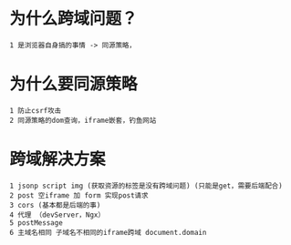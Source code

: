 # 为什么跨域问题？
    1 是浏览器自身搞的事情 -> 同源策略，


# 为什么要同源策略
    1 防止csrf攻击
    2 同源策略的dom查询，iframe嵌套，钓鱼网站


# 跨域解决方案
    1 jsonp script img (获取资源的标签是没有跨域问题) (只能是get，需要后端配合)
    2 post 空iframe 加 form 实现post请求
    3 cors (基本都是后端的事)
    4 代理 （devServer，Ngx）
    5 postMessage
    6 主域名相同 子域名不相同的iframe跨域 document.domain
